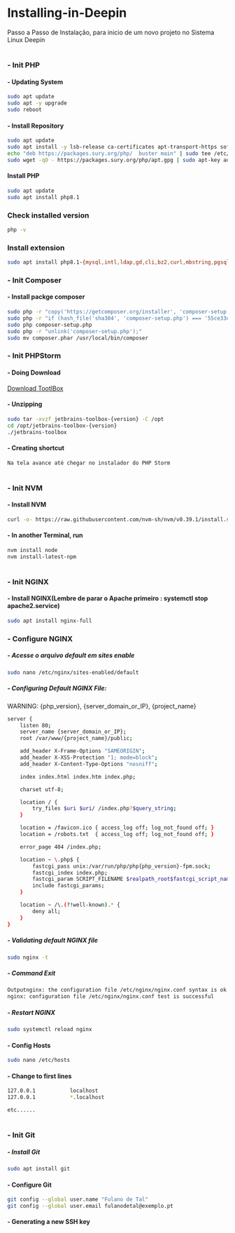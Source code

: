 # Installing-in-Deepin
Passo a Passo de Instalação, para inicio de um novo projeto no Sistema Linux Deepin
#
### - Init PHP

#### - Updating System
```sh
sudo apt update
sudo apt -y upgrade
sudo reboot
```

#### - Install Repository 
```sh
sudo apt update
sudo apt install -y lsb-release ca-certificates apt-transport-https software-properties-common
echo "deb https://packages.sury.org/php/  buster main" | sudo tee /etc/apt/sources.list.d/sury-php.list
sudo wget -qO - https://packages.sury.org/php/apt.gpg | sudo apt-key add -
```

#### Install PHP
```sh
sudo apt update
sudo apt install php8.1
```

### Check installed version
```sh
php -v
```

### Install extension
```sh
sudo apt install php8.1-{mysql,intl,ldap,gd,cli,bz2,curl,mbstring,pgsql,opcache,soap,cgi,xml,fpm,zip}
```

### - Init Composer
#### - Install packge composer
```sh
sudo php -r "copy('https://getcomposer.org/installer', 'composer-setup.php');"
sudo php -r "if (hash_file('sha384', 'composer-setup.php') === '55ce33d7678c5a611085589f1f3ddf8b3c52d662cd01d4ba75c0ee0459970c2200a51f492d557530c71c15d8dba01eae') { echo 'Installer verified'; } else { echo 'Installer corrupt'; unlink('composer-setup.php'); } echo PHP_EOL;"
sudo php composer-setup.php
sudo php -r "unlink('composer-setup.php');"
sudo mv composer.phar /usr/local/bin/composer
```


### - Init PHPStorm
#### - Doing Download

<a href="https://www.jetbrains.com/toolbox-app/download/download-thanks.html?platform=linux" target="_blank">Download TootlBox</a>

#### - Unzipping

```sh
sudo tar -xvzf jetbrains-toolbox-{version} -C /opt
cd /opt/jetbrains-toolbox-{version}
./jetbrains-toolbox
```

#### - Creating shortcut
```sh
Na tela avance até chegar no instalador do PHP Storm
```
#
### - Init NVM

#### - Install NVM
```sh
curl -o- https://raw.githubusercontent.com/nvm-sh/nvm/v0.39.1/install.sh | bash
```
#### - In another Terminal, run
```sh
nvm install node
nvm install-latest-npm
```
#
### - Init NGINX
#### - Install NGINX(Lembre de parar o Apache primeiro : systemctl stop apache2.service)
```sh
sudo apt install nginx-full
```
### - Configure NGINX
##### - Acesse o arquivo default em sites enable
```sh
sudo nano /etc/nginx/sites-enabled/default
```
##### - Configuring Default NGINX File:
WARNING: {php_version}, {server_domain_or_IP}, {project_name}
```sh
server {
    listen 80;
    server_name {server_domain_or_IP};
    root /var/www/{project_name}/public;

    add_header X-Frame-Options "SAMEORIGIN";
    add_header X-XSS-Protection "1; mode=block";
    add_header X-Content-Type-Options "nosniff";

    index index.html index.htm index.php;

    charset utf-8;

    location / {
        try_files $uri $uri/ /index.php?$query_string;
    }

    location = /favicon.ico { access_log off; log_not_found off; }
    location = /robots.txt  { access_log off; log_not_found off; }

    error_page 404 /index.php;

    location ~ \.php$ {
        fastcgi_pass unix:/var/run/php/php{php_version}-fpm.sock;
        fastcgi_index index.php;
        fastcgi_param SCRIPT_FILENAME $realpath_root$fastcgi_script_name;
        include fastcgi_params;
    }

    location ~ /\.(?!well-known).* {
        deny all;
    }
}
```
##### - Validating default NGINX file
```sh
sudo nginx -t
```
##### - Command Exit
```sh
Outputnginx: the configuration file /etc/nginx/nginx.conf syntax is ok
nginx: configuration file /etc/nginx/nginx.conf test is successful
```
##### - Restart NGINX
```sh
sudo systemctl reload nginx
```
#### - Config Hosts
```sh
sudo nano /etc/hosts
```
#### - Change to first lines
```sh
127.0.0.1           localhost
127.0.0.1           *.localhost

etc......
```

#
### - Init Git
##### - Install Git
```sh
sudo apt install git
```
#### - Configure Git
```sh
git config --global user.name "Fulano de Tal"
git config --global user.email fulanodetal@exemplo.pt
```
#### - Generating a new SSH key
